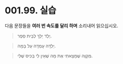 # 001.99. 실습
다음 문장들을 **여러 번 속도를 달리 하며** 소리내어 읽으십시오.
> יֶלֶד יֵלֵךְ לְבֵּית סֵפֶר.

> יַלְדָּה עָמְדָה עַל בָּמָה.

> מְקַוֶּה שֶׁמָצָאתִי אֶת מָה שֶׁאֵין לִי בַּכִּיס שֶׁלִּי.
